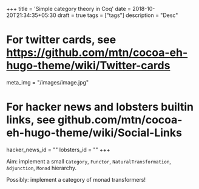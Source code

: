 +++
title = 'Simple category theory in Coq'
date = 2018-10-20T21:34:35+05:30
draft = true
tags = ["tags"]
description = "Desc"

# For twitter cards, see https://github.com/mtn/cocoa-eh-hugo-theme/wiki/Twitter-cards
meta_img = "/images/image.jpg"

# For hacker news and lobsters builtin links, see github.com/mtn/cocoa-eh-hugo-theme/wiki/Social-Links
hacker_news_id = ""
lobsters_id = ""
+++

Aim: implement a small `Category`, `Functor`, `NaturalTransformation`, `Adjunction`,
`Monad` hierarchy.

Possibly: implement a category of monad transformers!
